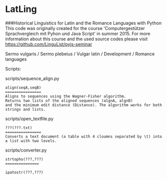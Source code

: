 # LatLing
###Historical Linguistics for Latin and the Romance Languages with Python
This code was originally created for the course 'Computergestützer Sprachvergleich mit Pyhon und Java Script' in summer 2015. For more information about this course and the used source codes please visit https://github.com/LinguList/pyjs-seminar

Sermo vulgaris / Sermo plebeius / Vulgar latin / Development / Romance languages

Scripts:

scripts/sequence_align.py

	align(seqA,seqB)
	================
	Aligns to sequences using the Wagner-Fisher algorithm. 
	Returns two lists of the aligned sequences (algnA, algnB) 
	and the minimum edit distance (Distance). The algorithm works for both strings and lists.

scripts/open_textfile.py

	???(???.txt)
	================
	Converts a text document (a table with 4 cloumns separated by \t) into a list with two levels.

scripts/converter.py

	strtopho(???,???)
	===============

	ipatostr(???,???) 
